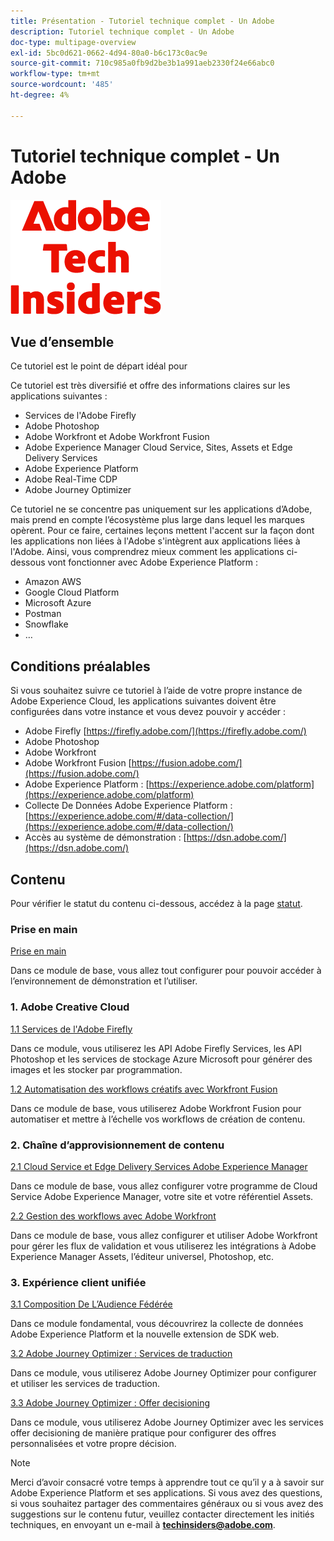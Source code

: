 ```yaml
---
title: Présentation - Tutoriel technique complet - Un Adobe
description: Tutoriel technique complet - Un Adobe
doc-type: multipage-overview
exl-id: 5bc0d621-0662-4d94-80a0-b6c173c0ac9e
source-git-commit: 710c985a0fb9d2be3b1a991aeb2330f24e66abc0
workflow-type: tm+mt
source-wordcount: '485'
ht-degree: 4%

---
```


# Tutoriel technique complet - Un Adobe

![Insiders de la technologie ](./assets/images/techinsiders.png)

## Vue d’ensemble

Ce tutoriel est le point de départ idéal pour

Ce tutoriel est très diversifié et offre des informations claires sur les applications suivantes :

- Services de l&#39;Adobe Firefly
- Adobe Photoshop
- Adobe Workfront et Adobe Workfront Fusion
- Adobe Experience Manager Cloud Service, Sites, Assets et Edge Delivery Services
- Adobe Experience Platform
- Adobe Real-Time CDP
- Adobe Journey Optimizer


Ce tutoriel ne se concentre pas uniquement sur les applications d’Adobe, mais prend en compte l’écosystème plus large dans lequel les marques opèrent. Pour ce faire, certaines leçons mettent l&#39;accent sur la façon dont les applications non liées à l&#39;Adobe s&#39;intègrent aux applications liées à l&#39;Adobe. Ainsi, vous comprendrez mieux comment les applications ci-dessous vont fonctionner avec Adobe Experience Platform :

- Amazon AWS
- Google Cloud Platform
- Microsoft Azure
- Postman
- Snowflake
- …

## Conditions préalables

Si vous souhaitez suivre ce tutoriel à l’aide de votre propre instance de Adobe Experience Cloud, les applications suivantes doivent être configurées dans votre instance et vous devez pouvoir y accéder :

- Adobe Firefly [https://firefly.adobe.com/](https://firefly.adobe.com/)
- Adobe Photoshop
- Adobe Workfront
- Adobe Workfront Fusion [https://fusion.adobe.com/](https://fusion.adobe.com/)
- Adobe Experience Platform : [https://experience.adobe.com/platform](https://experience.adobe.com/platform)
- Collecte De Données Adobe Experience Platform : [https://experience.adobe.com/#/data-collection/](https://experience.adobe.com/#/data-collection/)
- Accès au système de démonstration : [https://dsn.adobe.com/](https://dsn.adobe.com/)

## Contenu

Pour vérifier le statut du contenu ci-dessous, accédez à la page [statut](./status.md).

### Prise en main

[Prise en main](./modules/getting-started/gettingstarted/getting-started.md)

Dans ce module de base, vous allez tout configurer pour pouvoir accéder à l’environnement de démonstration et l’utiliser.

### 1. Adobe Creative Cloud

[1.1 Services de l&#39;Adobe Firefly](./modules/creative-cloud/module1.1/firefly-services.md)

Dans ce module, vous utiliserez les API Adobe Firefly Services, les API Photoshop et les services de stockage Azure Microsoft pour générer des images et les stocker par programmation.

[1.2 Automatisation des workflows créatifs avec Workfront Fusion](./modules/creative-cloud/module1.2/automation.md)

Dans ce module de base, vous utiliserez Adobe Workfront Fusion pour automatiser et mettre à l’échelle vos workflows de création de contenu.

### 2. Chaîne d’approvisionnement de contenu

[2.1 Cloud Service et Edge Delivery Services Adobe Experience Manager](./modules/csc/module2.1/aemcs.md)

Dans ce module de base, vous allez configurer votre programme de Cloud Service Adobe Experience Manager, votre site et votre référentiel Assets.

[2.2 Gestion des workflows avec Adobe Workfront](./modules/csc/module2.2/workfront.md)

Dans ce module de base, vous allez configurer et utiliser Adobe Workfront pour gérer les flux de validation et vous utiliserez les intégrations à Adobe Experience Manager Assets, l’éditeur universel, Photoshop, etc.

### 3. Expérience client unifiée

[3.1 Composition De L’Audience Fédérée](./modules/uce/module3.1/fac.md)

Dans ce module fondamental, vous découvrirez la collecte de données Adobe Experience Platform et la nouvelle extension de SDK web.

[3.2 Adobe Journey Optimizer : Services de traduction](./modules/uce/module3.2/ajotranslationsvcs.md)

Dans ce module, vous utiliserez Adobe Journey Optimizer pour configurer et utiliser les services de traduction.

[3.3 Adobe Journey Optimizer : Offer decisioning](./modules/uce/module3.3/offer-decisioning.md)

Dans ce module, vous utiliserez Adobe Journey Optimizer avec les services offer decisioning de manière pratique pour configurer des offres personnalisées et votre propre décision.

>[!NOTE]
>
>Merci d’avoir consacré votre temps à apprendre tout ce qu’il y a à savoir sur Adobe Experience Platform et ses applications. Si vous avez des questions, si vous souhaitez partager des commentaires généraux ou si vous avez des suggestions sur le contenu futur, veuillez contacter directement les initiés techniques, en envoyant un e-mail à **techinsiders@adobe.com**.
